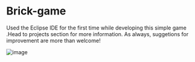 # Brick-game
Used the Eclipse IDE for the first time while developing this simple game .Head to projects section for more information.
As always, suggetions for improvement are more than welcome!



![image](https://user-images.githubusercontent.com/55712612/100545527-459d3500-3282-11eb-8939-cf06115b3e57.png)
